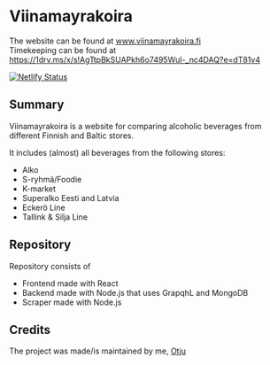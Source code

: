 # Viinamayrakoira

The website can be found at www.viinamayrakoira.fi  
Timekeeping can be found at https://1drv.ms/x/s!AgTtpBkSUAPkh6o7495Wul-_nc4DAQ?e=dT81v4

[![Netlify Status](https://api.netlify.com/api/v1/badges/09351e07-bc59-4fe2-b5a0-12d7f37697eb/deploy-status)](https://app.netlify.com/sites/viinamayrakoira/deploys)

## Summary
Viinamayrakoira is a website for comparing alcoholic beverages from different Finnish and Baltic stores.

It includes (almost) all beverages from the following stores:
- Alko
- S-ryhmä/Foodie
- K-market
- Superalko Eesti and Latvia
- Eckerö Line
- Tallink & Silja Line

## Repository
Repository consists of
 - Frontend made with React
 - Backend made with Node.js that uses GrapqhL and MongoDB
 - Scraper made with Node.js

## Credits
The project was made/is maintained by me, [Otju](https://github.com/Otju)
